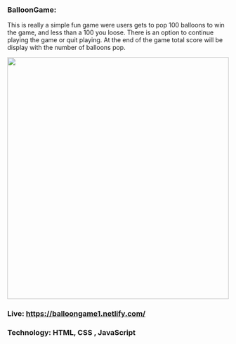 ### BalloonGame:
This is really a simple fun game were users gets to pop 100 balloons to win the game, and less than a 100 you loose. There is an option to continue playing the game or quit playing. At the end of the game total score will be display with the number of balloons pop. 

 <img src="ballif.gif"  width="100%"  height="550" />

 ### Live: https://balloongame1.netlify.com/

 ### Technology: HTML,  CSS , JavaScript